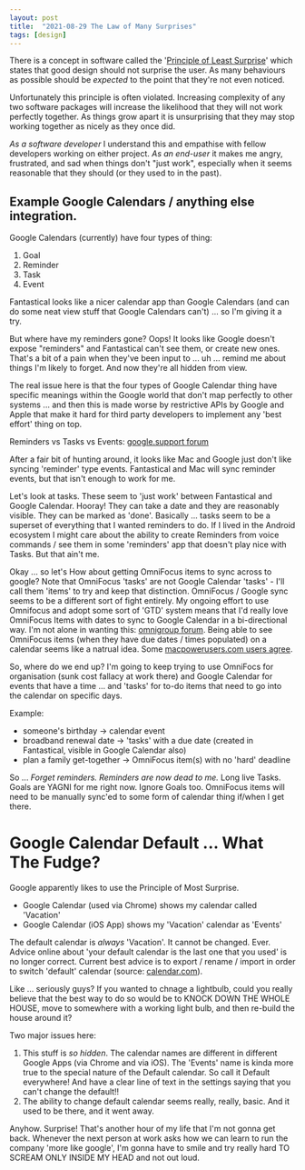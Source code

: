 ```yaml
---
layout: post 
title:  "2021-08-29 The Law of Many Surprises"
tags: [design]
---
```


There is a concept in software called the '[Principle of Least Surprise](https://en.m.wikipedia.org/wiki/Principle_of_least_astonishment)' which states that good design should not surprise the user. As many behaviours as possible should be *expected* to the point that they're not even noticed. 

Unfortunately this principle is often violated. Increasing complexity of any two software packages will increase the likelihood that they will not work perfectly together. As things grow apart it is unsurprising that they may stop working together as nicely as they once did.

*As a software developer* I understand this and empathise with fellow developers working on either project. *As an end-user* it makes me angry, frustrated, and sad when things don't "just work", especially when it seems reasonable that they should (or they used to in the past).

## Example Google Calendars / anything else integration.

Google Calendars (currently) have four types of thing:  
 1. Goal
 2. Reminder
 3. Task
 4. Event
 
Fantastical looks like a nicer calendar app than Google Calendars (and can do some neat view stuff that Google Calendars can't) ... so I'm giving it a try.

But where have my reminders gone? Oops! It looks like Google doesn't expose "reminders" and Fantastical can't see them, or create new ones. That's a bit of a pain when they've been input to ... uh ... remind me about things I'm likely to forget. And now they're all hidden from view.

The real issue here is that the four types of Google Calendar thing have specific meanings within the Google world that don't map perfectly to other systems ... and then this is made worse by restrictive APIs by Google and Apple that make it hard for third party developers to implement any 'best effort' thing on top. 

Reminders vs Tasks vs Events: [google.support forum](https://support.google.com/calendar/thread/3263294/what-is-the-difference-between-events-reminders-and-tasks?hl=en)

After a fair bit of hunting around, it looks like Mac and Google just don't like syncing 'reminder' type events. Fantastical and Mac will sync reminder events, but that isn't enough to work for me.

Let's look at tasks. These seem to 'just work' between Fantastical and Google Calendar. Hooray! They can take a date and they are reasonably visible. They can be marked as 'done'. Basically ... tasks seem to be a superset of everything that I wanted reminders to do. If I lived in the Android ecosystem I might care about the ability to create Reminders from voice commands / see them in some 'reminders' app that doesn't play nice with Tasks. But that ain't me.

Okay ... so let's How about getting OmniFocus items to sync across to google? Note that OmniFocus 'tasks' are not Google Calendar 'tasks' - I'll call them 'items' to try and keep that distinction. OmniFocus / Google sync seems to be a different sort of fight entirely. My ongoing effort to use Omnifocus and adopt some sort of 'GTD' system means that I'd really love OmniFocus Items with dates to sync to Google Calendar in a bi-directional way. I'm not alone in wanting this: [omnigroup forum](https://discourse.omnigroup.com/t/sync-to-google-calendar/10361/14). Being able to see OmniFocus items (when they have due dates / times populated) on a calendar seems like a natrual idea. Some [macpowerusers.com users agree](https://talk.macpowerusers.com/t/is-there-a-calendar-app-that-also-displays-omnifocus-tasks/22435/2).
 
 So, where do we end up? I'm going to keep trying to use OmniFocs for organisation (sunk cost fallacy at work there) and Google Calendar for events that have a time ... and 'tasks' for to-do items that need to go into the calendar on specific days. 
 
 Example:
 * someone's birthday -> calendar event
 * broadband renewal date -> 'tasks' with a due date (created in Fantastical, visible in Google Calendar also)
 * plan a family get-together -> OmniFocus item(s) with no 'hard' deadline
 
 So ... *Forget reminders. Reminders are now dead to me.* Long live Tasks. Goals are YAGNI for me right now. Ignore Goals too. OmniFocus items will need to be manually sync'ed to some form of calendar thing if/when I get there. 
 
 # Google Calendar Default ... What The Fudge?
 
Google apparently likes to use the Principle of Most Surprise.
* Google Calendar (used via Chrome) shows my calendar called 'Vacation'
* Google Calendar (iOS App) shows my 'Vacation' calendar as 'Events'

The default calendar is *always* 'Vacation'. It cannot be changed. Ever. Advice online about 'your default calendar is the last one that you used' is no longer correct. Current best advice is to export / rename / import in order to switch 'default' calendar (source: [calendar.com](https://www.calendar.com/blog/how-do-i-change-my-default-calendar-in-google-calendar/)). 

Like ... seriously guys? If you wanted to chnage a lightbulb, could you really believe that the best way to do so would be to KNOCK DOWN THE WHOLE HOUSE, move to somewhere with a working light bulb, and then re-build the house around it? 

Two major issues here:
1. This stuff is *so hidden*. The calendar names are different in different Google Apps (via Chrome and via iOS). The 'Events' name is kinda more true to the special nature of the Default calendar. So call it Default everywhere! And have a clear line of text in the settings saying that you can't change the default!!
2. The ability to change default calendar seems really, really, basic. And it used to be there, and it went away. 

Anyhow. Surprise! That's another hour of my life that I'm not gonna get back. Whenever the next person at work asks how we can learn to run the company 'more like google', I'm gonna have to smile and try really hard TO SCREAM ONLY INSIDE MY HEAD and not out loud.